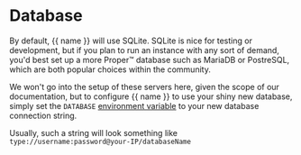 # Database

By default, {{ name }} will use SQLite. SQLite is nice for testing or development,
but if you plan to run an instance with any sort of demand, you'd best set up a more Proper™ database
such as MariaDB or PostreSQL, which are both popular choices within the community.

We won't go into the setup of these servers here, given the scope of our documentation,
but to configure {{ name }} to use your shiny new database, simply set the `DATABASE` [environment variable](configuration/env.md)
to your new database connection string.

Usually, such a string will look something like  
`type://username:password@your-IP/databaseName`
